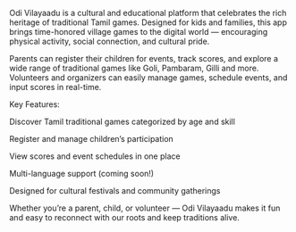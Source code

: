 Odi Vilayaadu is a cultural and educational platform that celebrates the rich heritage of traditional Tamil games. Designed for kids and families, this app brings time-honored village games to the digital world — encouraging physical activity, social connection, and cultural pride.

Parents can register their children for events, track scores, and explore a wide range of traditional games like Goli, Pambaram, Gilli and more. Volunteers and organizers can easily manage games, schedule events, and input scores in real-time.

Key Features:

Discover Tamil traditional games categorized by age and skill

Register and manage children’s participation

View scores and event schedules in one place

Multi-language support (coming soon!)

Designed for cultural festivals and community gatherings

Whether you’re a parent, child, or volunteer — Odi Vilayaadu makes it fun and easy to reconnect with our roots and keep traditions alive.
